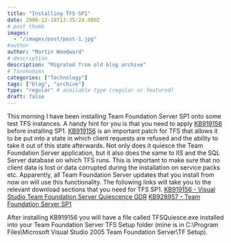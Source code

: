 ```yaml
---
title: "Installing TFS SP1"
date: 2006-12-18T13:35:24.000Z
# post thumb
images:
  - "/images/post/post-1.jpg"
#author
author: "Martin Woodward"
# description
description: "Migrated from old blog archive"
# Taxonomies
categories: ["Technology"]
tags: ["blog", "archive"]
type: "regular" # available type (regular or featured)
draft: false
---
```


This morning I have been installing Team Foundation Server SP1 onto some test TFS instances.  A handy hint for you is that you need to apply [KB919156](http://support.microsoft.com/?kbid=919156) before installing SP1.  [KB919156](http://support.microsoft.com/?kbid=919156) is an important patch for TFS that allows it to be put into a state in which client requests are refused and the ability to take it out of this state afterwards.  Not only does it quiesce the Team Foundation Server application, but it also does the same to IIS and the SQL Server database on which TFS runs.  This is important to make sure that no client data is lost or data corrupted during the installation on service packs etc. Apparently, all Team Foundation Server updates that you install from now on will use this functionality.  The following links will take you to the relevant download sections that you need for TFS SP1.  [KB919156 - Visual Studio Team Foundation Server Quiescence GDR](http://www.microsoft.com/downloads/details.aspx?FamilyID=c18c756e-8f80-4987-b3bf-600068a9e3c4&DisplayLang=en) [KB928957 - Team Foundation Server SP1](http://www.microsoft.com/downloads/details.aspx?familyid=A9AB638C-04D2-4AEE-8AE8-9F00DD454AB8&displaylang=en) 

After installing KB919156 you will have a file called TFSQuiesce.exe installed into your Team Foundation Server TFS Setup folder (mine is in C:\Program Files\Microsoft Visual Studio 2005 Team Foundation Server\TF Setup).